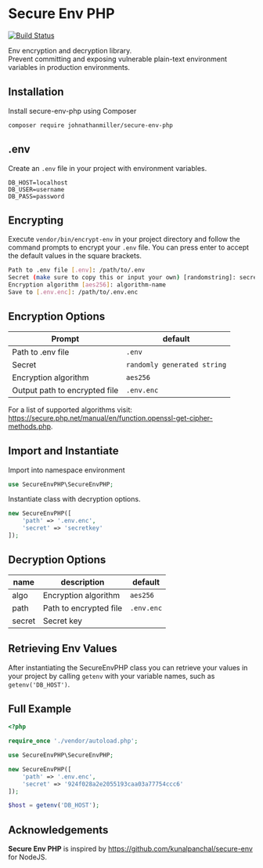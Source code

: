 # Secure Env PHP

[![Build Status](https://travis-ci.org/johnathanmiller/secure-env-php.svg?branch=master)](https://travis-ci.org/johnathanmiller/secure-env-php)

Env encryption and decryption library.  
Prevent committing and exposing vulnerable plain-text environment variables in production environments.

## Installation
Install secure-env-php using Composer
```
composer require johnathanmiller/secure-env-php
```

## .env
Create an `.env` file in your project with environment variables.
```dosini
DB_HOST=localhost
DB_USER=username
DB_PASS=password
```

## Encrypting
Execute `vendor/bin/encrypt-env` in your project directory and follow the command prompts to encrypt your `.env` file. You can press enter to accept the default values in the square brackets.
```bash
Path to .env file [.env]: /path/to/.env  
Secret (make sure to copy this or input your own) [randomstring]: secretkey  
Encryption algorithm [aes256]: algorithm-name  
Save to [.env.enc]: /path/to/.env.enc  
```

## Encryption Options
| Prompt | default |
| ------ | ------- |
| Path to .env file | `.env`
| Secret | `randomly generated string`
| Encryption algorithm | `aes256`
| Output path to encrypted file | `.env.enc`

For a list of supported algorithms visit: https://secure.php.net/manual/en/function.openssl-get-cipher-methods.php.

## Import and Instantiate
Import into namespace environment
```php
use SecureEnvPHP\SecureEnvPHP;
```
Instantiate class with decryption options.
```php
new SecureEnvPHP([
    'path' => '.env.enc',
    'secret' => 'secretkey'
]);
```

## Decryption Options
| name | description | default |
| ------ | ---------- | ------- |
| algo | Encryption algorithm | `aes256`
| path | Path to encrypted file | `.env.enc`
| secret | Secret key |

## Retrieving Env Values
After instantiating the SecureEnvPHP class you can retrieve your values in your project by calling `getenv` with your variable names, such as `getenv('DB_HOST')`.

## Full Example
```php
<?php

require_once './vendor/autoload.php';

use SecureEnvPHP\SecureEnvPHP;

new SecureEnvPHP([
    'path' => '.env.enc',
    'secret' => '924f028a2e2055193caa03a77754ccc6'
]);

$host = getenv('DB_HOST');
```

## Acknowledgements
**Secure Env PHP** is inspired by https://github.com/kunalpanchal/secure-env for NodeJS.